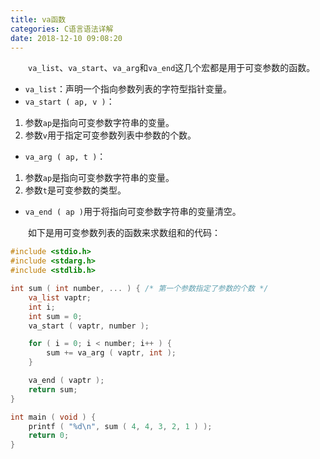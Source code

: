 ```yaml
---
title: va函数
categories: C语言语法详解
date: 2018-12-10 09:08:20
---
```

&emsp;&emsp;`va_list`、`va_start`、`va_arg`和`va_end`这几个宏都是用于可变参数的函数。<!--more-->

- `va_list`：声明一个指向参数列表的字符型指针变量。
- `va_start ( ap, v )`：

1. 参数`ap`是指向可变参数字符串的变量。
2. 参数`v`用于指定可变参数列表中参数的个数。

- `va_arg ( ap, t )`：

1. 参数`ap`是指向可变参数字符串的变量。
2. 参数`t`是可变参数的类型。

- `va_end ( ap )`用于将指向可变参数字符串的变量清空。

&emsp;&emsp;如下是用可变参数列表的函数来求数组和的代码：

``` cpp
#include <stdio.h>
#include <stdarg.h>
#include <stdlib.h>

int sum ( int number, ... ) { /* 第一个参数指定了参数的个数 */
    va_list vaptr;
    int i;
    int sum = 0;
    va_start ( vaptr, number );

    for ( i = 0; i < number; i++ ) {
        sum += va_arg ( vaptr, int );
    }

    va_end ( vaptr );
    return sum;
}

int main ( void ) {
    printf ( "%d\n", sum ( 4, 4, 3, 2, 1 ) );
    return 0;
}
```